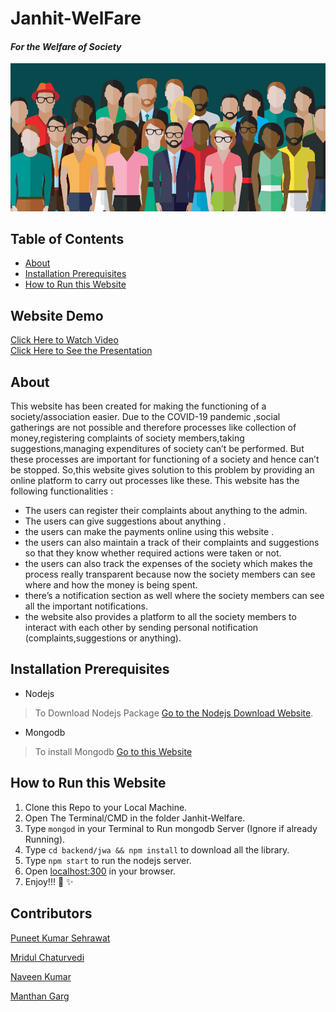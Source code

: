 # Janhit-WelFare
#### *For the Welfare of Society*
![Society Photo](/assets/1.jpg)

## Table of Contents
- [About](#about)
- [Installation Prerequisites](#installation-prerequisites)
- [How to Run this Website](#how-to-run-this-website)

## Website Demo
[Click Here to Watch Video](https://drive.google.com/file/d/1wj1Tgwz1l3Ut9xOQCI70xGcFJ4233SS_/view) \
[Click Here to See the Presentation](https://onedrive.live.com/view.aspx?resid=DAE370BEB2B3D931!138&ithint=file%2cpptx&authkey=!AFSjLApmyo1wQW4)


## About
This website has been created for making the functioning of a society/association easier.
Due to the COVID-19  pandemic ,social gatherings are not possible and therefore  processes like collection of money,registering complaints of society members,taking suggestions,managing expenditures of society can’t be performed.
But these processes are important for functioning of a society and hence can’t be stopped.
So,this website gives solution to this problem by providing an online platform to carry out processes like these.
This website has the following functionalities :

- The users  can register their  complaints about anything to the admin.
- The users  can give suggestions about anything .
- the users  can make the payments online using this website .
- the users  can also maintain a track of their complaints and suggestions so that they know whether required actions were taken or not.
- the users  can also track the expenses of the society which makes the process really transparent because now the society members can see where and how the money is being spent.
- there’s a notification section as well where the society members can see all the important notifications.
- the website also provides a platform to all the society members to interact with each other by sending personal notification (complaints,suggestions or anything).

## Installation Prerequisites
- Nodejs

>To Download Nodejs Package [Go to the Nodejs Download Website](https://nodejs.org/en/download/).

- Mongodb

> To install Mongodb [Go to this Website](https://docs.mongodb.com/manual/administration/install-community/)

## How to Run this Website
1. Clone this Repo to your Local Machine.
2. Open The Terminal/CMD in the folder Janhit-Welfare.
3. Type ```mongod``` in your Terminal to Run mongodb Server (Ignore if already Running).
4. Type ```cd backend/jwa && npm install``` to download all the library.
5. Type ```npm start``` to run the nodejs server.
6. Open [localhost:300](localhost:3000/) in your browser.
7. Enjoy!!! :tada: :sparkles:

## Contributors
[Puneet Kumar Sehrawat](https://github.com/seneark)

[Mridul Chaturvedi](https://github.com/MridulC)

[Naveen Kumar](https://github.com/NaveenKumar519)

[Manthan Garg](https://github.com/Manthan-a25)
